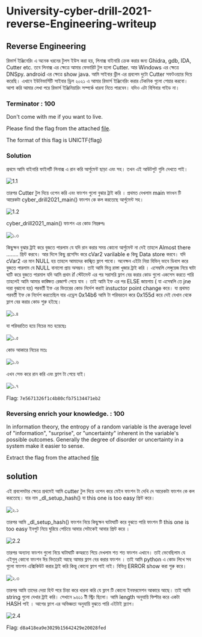 # University-cyber-drill-2021-reverse-Engineering-writeup

## Reverse Engineering 
রিভার্স ইঞ্জিনেরিং এ অনেক ধরনের টুলস ইউস করা হয়, লিনাক্স বাইনারি ক্রেক করার জন্য Ghidra, gdb, IDA, Cutter etc. তবে লিনাক্স এর ক্ষেত্রে আমার ফেভারিট টুল হলো Cutter. আর Windows এর ক্ষেত্রে DNSpy. android এর ক্ষেত্রে show java. আমি সাইবার ড্রীল এর প্রবলেম দুটো Cutter সফটওয়্যার দিয়ে করেছি। এখানে ইউনিভার্সিটি সাইবার ড্রিল ২০২১ এ আমার রিভার্স ইঞ্জিনেরিং করার টেকনিক গুলো শেয়ার করবো।
আশা করি আমার লেখা পরে রিভার্স ইঞ্জিনিয়ারিং সম্পর্কে ধারনা নিতে পারবেন। যদিও এটা বিগিনার গাইড না। 

### Terminator : 100
Don't come with me if you want to live.

Please find the flag from the attached [file](/lib/TERMINATOR).

The format of this flag is UNICTF{flag}
### Solution

প্রথমে আমি বাইনারি ফাইলটি লিনাক্স এ রান করি আর্গুমেন্ট ছাড়া এবং সহ। তখন এই আউটপুট গুলি দেখতে পাই।

![1.1](/lib/1.1.png)

তারপর Cutter টুল দিয়ে ওপেন করি এবং ফাংশন গুলো বুঝার ট্রাই করি ।
প্রথমত দেখলাম main ফাংধন টি আরেকটা cyber_drill2021_main() ফাংশন কে কল করতেছে আর্গুমেন্ট সহ। 

![1.2](/lib/1.2.png)

cyber_drill2021_main() ফাংশন এর কোড নিম্নরুপঃ

![১.৩](/lib/1.3.png)

কিছুক্ষন বুঝার ট্রাই করে বুজতে পারলাম যে যদি রান করার সময় কোনো আর্গুমেন্ট না দেই তাহলে Almost there ........ প্রিন্ট করবে। আর দিলে কিছু প্রসেসিং করে cVar2  varilable e কিছু Data store করবে। যদি cVar2 এর মান NULL হয় তাহলে আমাদের কাঙ্খিত ফ্লাগ পাবো। অনেক্ষন এইটা নিয়া বিভিন্ ভাবে  ডিবাগ করে বুজতে পারলাম যে NULL বানালো প্রায় অসম্ভব। 
তাই আমি ভিন্ন রাস্তা খুজার ট্রাই করি । এসেম্বলি লেঙ্গুয়েজ নিয়ে ঘাটা ঘাটি করে বুজতে পারমাল যদি আমি প্রথম if স্টেটমেন্ট এর পর সরাসরি ফ্লাগ বের করার কোড গুলো একসেস করতে পারি তাহলেই আমি আমার কাঙ্ক্ষিত রেজাল্ট পেয়ে যাব । তাই আমি ইফ এর পর ELSE জায়গায় ( যা এসেম্বলি তে jne দারা বুঝানো হয়) পরবর্তী ইফ এর ভিতরের কোড নির্দেশ করাই instuctor point change করে। যা প্রথমত পরবর্তী ইফ কে নির্দেশ করতেছিল যার এড্রেস 0x14b6 আমি টা পরিবরতন করে 0x155d করে দেই যেখান থেকে ফ্লাগ বের করার কোড শুরু হইছে। 

![১.৪](/lib/1.4.png)

যা পরিবরতিত হয়ে নিচের মত হয়েছেঃ

![১.৫](/lib/1.5.png)

কোড আকারে নিচের মতঃ

![১.৬](/lib/1.7.png)

এখন সেভ করে রান করি এবং ফ্লাগ টা পেয়ে যাই।

![১.৭](/lib/1.6.png)

Flag: `7e5671326f1c4b80cfb75134471eb2`

### Reversing enrich your knowledge. : 100
In information theory, the entropy of a random variable is the average level of "information", "surprise", or "uncertainty" inherent in the variable's possible outcomes. Generally the degree of disorder or uncertainty in a system make it easier to sense.

Extract the flag from the attached [file](/lib/ENTROPY)

## solution

এই প্রবলেমটার ক্ষেত্রে প্রথমেই আমি cutter টুল দিয়ে ওপেন করে মেইন ফাংশন টা দেখি দে আরেকটা ফাংশন কে কল করতেছে। যার নাম _dl_setup_hash() যা this one is too easy প্রিন্ট করে।

![২.১](/lib/2.1.png)

তারপর আমি _dl_setup_hash() ফাংশন নিয়ে কিছুক্ষন ঘাটাঘাটি করে বুঝতে পারি ফাংশন টি this one is too easy ইনপুট নিয়ে ঘুরিয়ে পেচিয়ে আবার সেটাকেই আবার প্রিন্ট করে ।

![2.2](/lib/2.2.png)

তারপর অন্যান্য ফাংশন গুলো নিয়ে ঘাটাঘাটি কঅরতে গিয়ে দেখলাম শত শত ফাংশন এখানে। তাই ভেবেছিলাম যে এইগুলু কোনো ফাংশন ঈর ভিতরেই আছে আমার ফ্লাগ বের করার ফাংশন । তাই আমি python এ কোড লিখে সব গুলো ফাংশন এক্সিকিউট করার ট্রাই করি কিন্তু কোনো ফ্লাগ পাই নাই। বিভিন্ন ERROR show করা শুরু করে।

![২.৩](/lib/2.3.png)

তারপর আমি তাদের দেয়া হিন্ট পরে চিন্তা করে ধারনা করি যে ফ্লাগ টি কোনো ইনফরমেশন আকারে আছে। তাই আমি string গুলো দেখার ট্রাই করি। সেখানে ৯৬১১ টী স্ট্রিং ছিলো। আমি length অনুযায়ি ফিল্টার করে একটা HASH পাই । আগের ফ্লাগ এর অভিজ্ঞতা অনুযায়ি বুঝতে পারি এইটাই ফ্ল্যাগ। 

![2.4](/lib/2.4.png)


Flag: `d8a418ea9e3029b15642429e20028fed`


